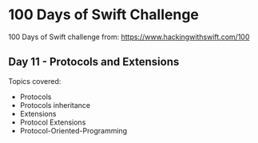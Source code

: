 # 100 Days of Swift Challenge

100 Days of Swift challenge from: https://www.hackingwithswift.com/100

## Day 11 - Protocols and Extensions

Topics covered:
- Protocols
- Protocols inheritance
- Extensions
- Protocol Extensions
- Protocol-Oriented-Programming
